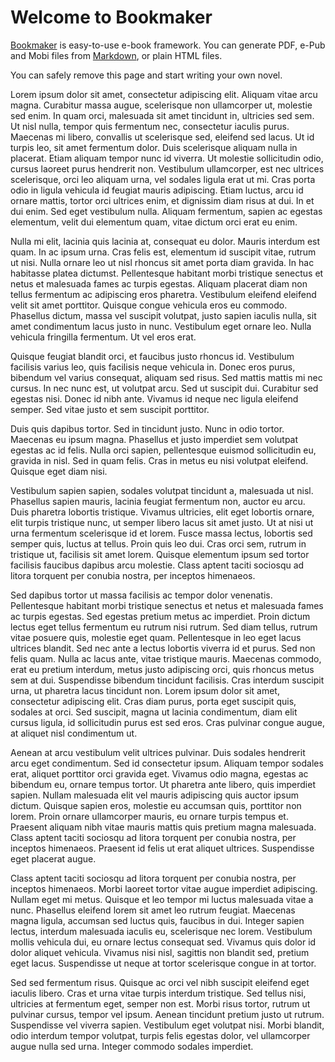 Welcome to Bookmaker
====================

[Bookmaker](http://dausha.net/bookmaker) is easy-to-use e-book framework. You can generate PDF, e-Pub and Mobi files from [Markdown](http://en.wikipedia.org/wiki/Markdown), or plain HTML files.

You can safely remove this page and start writing your own novel.

Lorem ipsum dolor sit amet, consectetur adipiscing elit. Aliquam vitae arcu magna. Curabitur massa augue, scelerisque non ullamcorper ut, molestie sed enim. In quam orci, malesuada sit amet tincidunt in, ultricies sed sem. Ut nisl nulla, tempor quis fermentum nec, consectetur iaculis purus. Maecenas mi libero, convallis ut scelerisque sed, eleifend sed lacus. Ut id turpis leo, sit amet fermentum dolor. Duis scelerisque aliquam nulla in placerat. Etiam aliquam tempor nunc id viverra. Ut molestie sollicitudin odio, cursus laoreet purus hendrerit non. Vestibulum ullamcorper, est nec ultrices scelerisque, orci leo aliquam urna, vel sodales ligula erat ut mi. Cras porta odio in ligula vehicula id feugiat mauris adipiscing. Etiam luctus, arcu id ornare mattis, tortor orci ultrices enim, et dignissim diam risus at dui. In et dui enim. Sed eget vestibulum nulla. Aliquam fermentum, sapien ac egestas elementum, velit dui elementum quam, vitae dictum orci erat eu enim.

Nulla mi elit, lacinia quis lacinia at, consequat eu dolor. Mauris interdum est quam. In ac ipsum urna. Cras felis est, elementum id suscipit vitae, rutrum ut nisi. Nulla ornare leo ut nisl rhoncus sit amet porta diam gravida. In hac habitasse platea dictumst. Pellentesque habitant morbi tristique senectus et netus et malesuada fames ac turpis egestas. Aliquam placerat diam non tellus fermentum ac adipiscing eros pharetra. Vestibulum eleifend eleifend velit sit amet porttitor. Quisque congue vehicula eros eu commodo. Phasellus dictum, massa vel suscipit volutpat, justo sapien iaculis nulla, sit amet condimentum lacus justo in nunc. Vestibulum eget ornare leo. Nulla vehicula fringilla fermentum. Ut vel eros erat.

Quisque feugiat blandit orci, et faucibus justo rhoncus id. Vestibulum facilisis varius leo, quis facilisis neque vehicula in. Donec eros purus, bibendum vel varius consequat, aliquam sed risus. Sed mattis mattis mi nec cursus. In nec nunc est, ut volutpat arcu. Sed ut suscipit dui. Curabitur sed egestas nisi. Donec id nibh ante. Vivamus id neque nec ligula eleifend semper. Sed vitae justo et sem suscipit porttitor.

Duis quis dapibus tortor. Sed in tincidunt justo. Nunc in odio tortor. Maecenas eu ipsum magna. Phasellus et justo imperdiet sem volutpat egestas ac id felis. Nulla orci sapien, pellentesque euismod sollicitudin eu, gravida in nisl. Sed in quam felis. Cras in metus eu nisi volutpat eleifend. Quisque eget diam nisi.

Vestibulum sapien sapien, sodales volutpat tincidunt a, malesuada ut nisl. Phasellus sapien mauris, lacinia feugiat fermentum non, auctor eu arcu. Duis pharetra lobortis tristique. Vivamus ultricies, elit eget lobortis ornare, elit turpis tristique nunc, ut semper libero lacus sit amet justo. Ut at nisi ut urna fermentum scelerisque id et lorem. Fusce massa lectus, lobortis sed semper quis, luctus at tellus. Proin quis leo dui. Cras orci sem, rutrum in tristique ut, facilisis sit amet lorem. Quisque elementum ipsum sed tortor facilisis faucibus dapibus arcu molestie. Class aptent taciti sociosqu ad litora torquent per conubia nostra, per inceptos himenaeos.

Sed dapibus tortor ut massa facilisis ac tempor dolor venenatis. Pellentesque habitant morbi tristique senectus et netus et malesuada fames ac turpis egestas. Sed egestas pretium metus ac imperdiet. Proin dictum lectus eget tellus fermentum eu rutrum nisi rutrum. Sed diam tellus, rutrum vitae posuere quis, molestie eget quam. Pellentesque in leo eget lacus ultrices blandit. Sed nec ante a lectus lobortis viverra id et purus. Sed non felis quam. Nulla ac lacus ante, vitae tristique mauris. Maecenas commodo, erat eu pretium interdum, metus justo adipiscing orci, quis rhoncus metus sem at dui. Suspendisse bibendum tincidunt facilisis. Cras interdum suscipit urna, ut pharetra lacus tincidunt non. Lorem ipsum dolor sit amet, consectetur adipiscing elit. Cras diam purus, porta eget suscipit quis, sodales at orci. Sed suscipit, magna ut lacinia condimentum, diam elit cursus ligula, id sollicitudin purus est sed eros. Cras pulvinar congue augue, at aliquet nisl condimentum ut.

Aenean at arcu vestibulum velit ultrices pulvinar. Duis sodales hendrerit arcu eget condimentum. Sed id consectetur ipsum. Aliquam tempor sodales erat, aliquet porttitor orci gravida eget. Vivamus odio magna, egestas ac bibendum eu, ornare tempus tortor. Ut pharetra ante libero, quis imperdiet sapien. Nullam malesuada elit vel mauris adipiscing quis auctor ipsum dictum. Quisque sapien eros, molestie eu accumsan quis, porttitor non lorem. Proin ornare ullamcorper mauris, eu ornare turpis tempus et. Praesent aliquam nibh vitae mauris mattis quis pretium magna malesuada. Class aptent taciti sociosqu ad litora torquent per conubia nostra, per inceptos himenaeos. Praesent id felis ut erat aliquet ultrices. Suspendisse eget placerat augue.

Class aptent taciti sociosqu ad litora torquent per conubia nostra, per inceptos himenaeos. Morbi laoreet tortor vitae augue imperdiet adipiscing. Nullam eget mi metus. Quisque et leo tempor mi luctus malesuada vitae a nunc. Phasellus eleifend lorem sit amet leo rutrum feugiat. Maecenas magna ligula, accumsan sed luctus quis, faucibus in dui. Integer sapien lectus, interdum malesuada iaculis eu, scelerisque nec lorem. Vestibulum mollis vehicula dui, eu ornare lectus consequat sed. Vivamus quis dolor id dolor aliquet vehicula. Vivamus nisi nisl, sagittis non blandit sed, pretium eget lacus. Suspendisse ut neque at tortor scelerisque congue in at tortor.

Sed sed fermentum risus. Quisque ac orci vel nibh suscipit eleifend eget iaculis libero. Cras et urna vitae turpis interdum tristique. Sed tellus nisi, ultricies at fermentum eget, semper non est. Morbi risus tortor, rutrum ut pulvinar cursus, tempor vel ipsum. Aenean tincidunt pretium justo ut rutrum. Suspendisse vel viverra sapien. Vestibulum eget volutpat nisi. Morbi blandit, odio interdum tempor volutpat, turpis felis egestas dolor, vel ullamcorper augue nulla sed urna. Integer commodo sodales imperdiet.